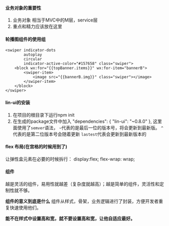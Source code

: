 #### 业务对象的重要性
1. 业务对象 相当于MVC中的M层，service层
2. 重点和精力应该放在这里

#### 轮播图组件的使用组

<!--    轮播图部分
                 注意：
                 要给图片和swiper上都要加宽度和高度
        1.轮播图是否有指示点
        2.是否自动播放
        3.是否循环播放
        4.指示点的颜色
-->
    <swiper indicator-dots
            autoplay
            circular
            indicator-active-color="#157658" class="swiper">
        <block wx:for="{{topBanner.items}}" wx:for-item="bannerB">
            <swiper-item>
                <image src="{{bannerB.img}}" class="swiper"></image>
            </swiper-item>
        </block>
    </swiper>

#### lin-ui的安装
1. 在项目的根目录下运行npm init
2. 在生成的package文件中加入
"dependencies": {
    "lin-ui": "~0.8.0"
  },
这里面使用了`semver`语法，
`~`代表的是最后一位的版本号，将会更新到最新版。
`^`代表的是第二位版本号会随着更新
`lastest`代表会更新到最新版本的

#### flex 布局(在宫格的时候用到了)
让弹性盒元素在必要的时候拆行：
display:flex;
flex-wrap: wrap;

#### 组件

越是灵活的组件，易用性就越差（复杂度就越高）；越是简单的组件，灵活性和定制性就不够。

**组件的意义到底是什么**
组件从样式，骨架，业务逻辑进行了封装，方便开发者重复快速使用他们。

**能不在样式中设置高和宽，就不要设置高和宽，让他自适应最好。**